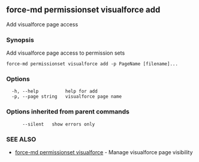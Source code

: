 ## force-md permissionset visualforce add

Add visualforce page access

### Synopsis

Add visualforce page access to permission sets

```
force-md permissionset visualforce add -p PageName [filename]...
```

### Options

```
  -h, --help          help for add
  -p, --page string   visualforce page name
```

### Options inherited from parent commands

```
      --silent   show errors only
```

### SEE ALSO

* [force-md permissionset visualforce](force-md_permissionset_visualforce.md)	 - Manage visualforce page visibility

